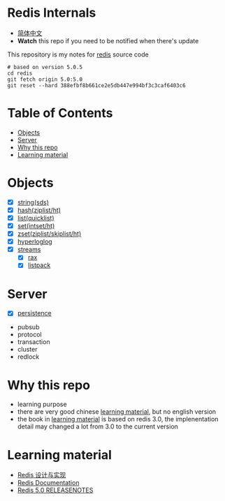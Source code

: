 # Redis Internals

* [简体中文](https://github.com/zpoint/Redis-Internals/blob/5.0/README_CN.md)
*  **Watch** this repo if you need to be notified when there's update

This repository is my notes for [redis](https://github.com/antirez/redis) source code

    # based on version 5.0.5
    cd redis
    git fetch origin 5.0:5.0
    git reset --hard 388efbf8b661ce2e5db447e994bf3c3caf6403c6

# Table of Contents

* [Objects](#Objects)
* [Server](#Server)
* [Why this repo](#Why-this-repo)
* [Learning material](#Learning-material)

# Objects
 - [x] [string(sds)](https://github.com/zpoint/Redis-Internals/blob/5.0/Object/sds/sds.md)
 - [x] [hash(ziplist/ht)](https://github.com/zpoint/Redis-Internals/blob/5.0/Object/hash/hash.md)
 - [x] [list(quicklist)](https://github.com/zpoint/Redis-Internals/blob/5.0/Object/list/list.md)
 - [x] [set(intset/ht)](https://github.com/zpoint/Redis-Internals/blob/5.0/Object/set/set.md)
 - [x] [zset(ziplist/skiplist/ht)](https://github.com/zpoint/Redis-Internals/blob/5.0/Object/zset/zset.md)
 - [x] [hyperloglog](https://github.com/zpoint/Redis-Internals/blob/5.0/Object/hyperloglog/hyperloglog.md)
 - [x] [streams](https://github.com/zpoint/Redis-Internals/blob/5.0/Object/streams/streams.md)
 	- [x] [rax](https://github.com/zpoint/Redis-Internals/blob/5.0/Object/rax/rax.md)
 	- [x] [listpack](https://github.com/zpoint/Redis-Internals/blob/5.0/Object/listpack/listpack.md)

# Server

- [x] [persistence](https://github.com/zpoint/Redis-Internals/blob/5.0/Server/persistence/persistence.md)
- pubsub
- protocol
- transaction
- cluster
- redlock

# Why this repo

* learning purpose
* there are very good chinese [learning material](#learning-material), but no english version
* the book in [learning material](#learning-material) is based on redis 3.0, the implenentation detail may changed a lot from 3.0 to the current version

# Learning material

* [Redis 设计与实现](http://redisbook.com/)
* [Redis Documentation](https://redis.io/documentation)
* [Redis 5.0 RELEASENOTES](https://raw.githubusercontent.com/antirez/redis/5.0/00-RELEASENOTES)

